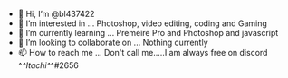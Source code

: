 - 👋 Hi, I’m @bl437422
- 👀 I’m interested in ... Photoshop, video editing, coding and Gaming
- 🌱 I’m currently learning ... Premeire Pro and Photoshop and javascript
- 💞️ I’m looking to collaborate on ... Nothing currently
- 📫 How to reach me ... Don't call me.....I am always free on discord ^_^Itachi^_^#2656

<!---
bl437422/bl437422 is a ✨ special ✨ repository because its `README.md` (this file) appears on your GitHub profile.
You can click the Preview link to take a look at your changes.
--->
